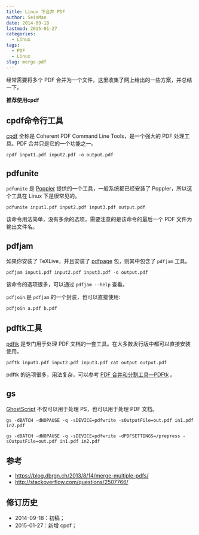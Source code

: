 ```yaml
---
title: Linux 下合并 PDF
author: SeisMan
date: 2014-09-18
lastmod: 2015-01-27
categories:
  - Linux
tags:
  - PDF
  - Linux
slug: merge-pdf
---
```


经常需要将多个 PDF 合并为一个文件，这里收集了网上给出的一些方案，并总结一下。

**推荐使用cpdf**

<!--more-->

## cpdf命令行工具

[cpdf](http://community.coherentpdf.com/) 全称是 Coherent PDF Command Line
Tools，是一个强大的 PDF 处理工具。PDF 合并只是它的一个功能之一。

    cpdf input1.pdf input2.pdf -o output.pdf

## pdfunite

`pdfunite` 是 [Poppler](http://poppler.freedesktop.org) 提供的一个工具，一般系统都已经安装了 Poppler，所以这个工具在 Linux 下是很常见的。

    pdfunite input1.pdf input2.pdf input3.pdf output.pdf

该命令用法简单，没有多余的选项，需要注意的是该命令的最后一个 PDF 文件为输出文件名。

## pdfjam

如果你安装了 TeXLive，并且安装了 [pdfpage](http://www.ctan.org/tex-archive/macros/latex/contrib/pdfpages/) 包，则其中包含了 `pdfjam` 工具。

    pdfjam input1.pdf input2.pdf input3.pdf -o output.pdf

该命令的选项很多，可以通过 `pdfjam --help` 查看。

`pdfjoin` 是 `pdfjam` 的一个封装，也可以直接使用:

    pdfjoin a.pdf b.pdf

## pdftk工具

[pdftk](https://www.pdflabs.com/tools/pdftk-the-pdf-toolkit/) 是专门用于处理 PDF 文档的一套工具。在大多数发行版中都可以直接安装使用。

    pdftk input1.pdf input2.pdf input3.pdf cat output output.pdf

pdftk 的选项很多，用法复杂，可以参考 [PDF 合并和分割工具—PDFtk](/pdftk/) 。

## gs

[GhostScript](http://www.ghostscript.com) 不仅可以用于处理 PS，也可以用于处理 PDF 文档。

    gs -dBATCH -dNOPAUSE -q -sDEVICE=pdfwrite -sOutputFile=out.pdf in1.pdf in2.pdf

    gs -dBATCH -dNOPAUSE -q -sDEVICE=pdfwrite -dPDFSETTINGS=/prepress -sOutputFile=out.pdf in1.pdf in2.pdf

## 参考

- <https://blog.dbrgn.ch/2013/8/14/merge-multiple-pdfs/>
- <http://stackoverflow.com/questions/2507766/>

## 修订历史

-   2014-09-18：初稿；
-   2015-01-27：新增 cpdf；
